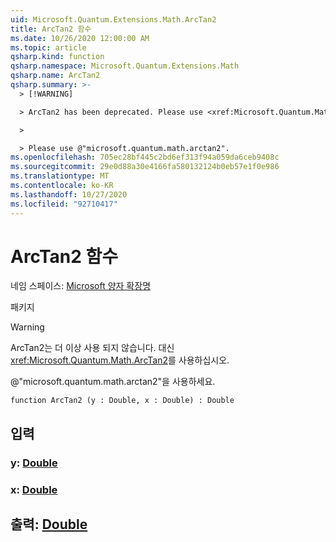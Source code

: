 ```yaml
---
uid: Microsoft.Quantum.Extensions.Math.ArcTan2
title: ArcTan2 함수
ms.date: 10/26/2020 12:00:00 AM
ms.topic: article
qsharp.kind: function
qsharp.namespace: Microsoft.Quantum.Extensions.Math
qsharp.name: ArcTan2
qsharp.summary: >-
  > [!WARNING]

  > ArcTan2 has been deprecated. Please use <xref:Microsoft.Quantum.Math.ArcTan2> instead.

  >

  > Please use @"microsoft.quantum.math.arctan2".
ms.openlocfilehash: 705ec28bf445c2bd6ef313f94a059da6ceb9408c
ms.sourcegitcommit: 29e0d88a30e4166fa580132124b0eb57e1f0e986
ms.translationtype: MT
ms.contentlocale: ko-KR
ms.lasthandoff: 10/27/2020
ms.locfileid: "92710417"
---
```

# <a name="arctan2-function"></a>ArcTan2 함수

네임 스페이스: [Microsoft 양자 확장명](xref:Microsoft.Quantum.Extensions.Math)

패키지 [](https://nuget.org/packages/)


> [!WARNING]
> ArcTan2는 더 이상 사용 되지 않습니다. 대신 <xref:Microsoft.Quantum.Math.ArcTan2>를 사용하십시오.
>
> @"microsoft.quantum.math.arctan2"을 사용하세요.



```qsharp
function ArcTan2 (y : Double, x : Double) : Double
```


## <a name="input"></a>입력

### <a name="y--double"></a>y: [Double](xref:microsoft.quantum.lang-ref.double)




### <a name="x--double"></a>x: [Double](xref:microsoft.quantum.lang-ref.double)





## <a name="output--double"></a>출력: [Double](xref:microsoft.quantum.lang-ref.double)


